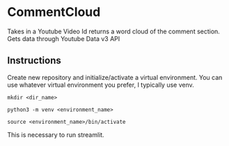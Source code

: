 # CommentCloud
Takes in a Youtube Video Id returns a word cloud of the comment section. Gets data through Youtube Data v3 API

## Instructions

Create new repository and initialize/activate a virtual environment.
You can use whatever virtual environment you prefer, I typically use venv.

```
mkdir <dir_name>

python3 -m venv <environment_name>

source <environment_name>/bin/activate  
```

This is necessary to run streamlit. 
